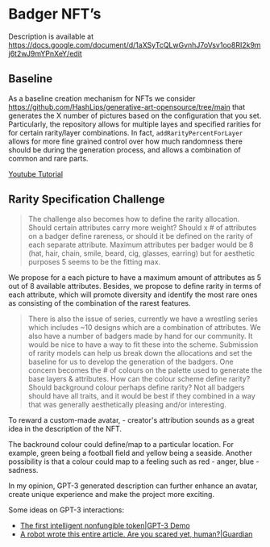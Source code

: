 # Badger NFT’s

Description is available at https://docs.google.com/document/d/1aXSyTcQLwGvnhJ7oVsv1oo8RI2k9mj6t2wJ9mYPnXeY/edit

## Baseline 

As a baseline creation mechanism for NFTs we consider https://github.com/HashLips/generative-art-opensource/tree/main that generates the X number of pictures based on the configuration that you set. Particularly, the repository allows for multiple layes and specified rarities for for certain rarity/layer combinations. In fact, `addRarityPercentForLayer` allows for more fine grained control over how much randomness there should be during the generation process, and allows a combination of common and rare parts.

[Youtube Tutorial](https://youtu.be/NIJI2_1anqA)

## Rarity Specification Challenge

> The challenge also becomes how to define the rarity allocation. Should certain attributes carry more weight? Should x # of attributes on a badger define rareness, or should it be defined on the rarity of each separate attribute. Maximum attributes per badger would be 8 (hat, hair, chain, smile, beard, cig, glasses, earring) but for aesthetic purposes 5 seems to be the fitting max.

We propose for a each picture to have a maximum amount of attributes as 5 out of 8 available attributes. Besides, we propose to define rarity in terms of each attribute, which will promote diversity and identify the most rare ones as consisting of the combination of the rarest features.

> There is also the issue of series, currently we have a wrestling series which includes ~10 designs which are a combination of attributes. We also have a number of badgers made by hand for our community. It would be nice to have a way to fit these into the scheme. Submission of rarity models can help us break down the allocations and set the baseline for us to develop the generation of the badgers. One concern becomes the # of colours on the palette used to generate the base layers & attributes. How can the colour scheme define rarity? Should background colour perhaps define rarity?  Not all badgers should have all traits, and it would be best if they combined in a way that was generally aesthetically pleasing and/or interesting.

To reward a custom-made avatar, - creator's attribution sounds as a great idea in the description of the NFT.

The backround colour could define/map to a particular location. For example, green being a football field and yellow being a seaside. Another possibility is that a colour could map to a feeling such as red - anger, blue - sadness.

In my opinion, GPT-3 generated description can further enhance an avatar, create unique experience and make the project more exciting.

Some ideas on GPT-3 interactions:
- [The first intelligent nonfungible token|GPT-3 Demo](https://gpt3demo.com/apps/to-the-young-artists-of-cyberspace-inft)
- [A robot wrote this entire article. Are you scared yet, human?|Guardian](https://www.theguardian.com/commentisfree/2020/sep/08/robot-wrote-this-article-gpt-3)
